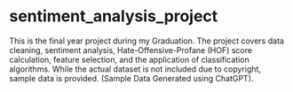 # sentiment_analysis_project
This is the final year project during my Graduation. The project covers data cleaning, sentiment analysis, Hate-Offensive-Profane (HOF) score calculation, feature selection, and the application of classification algorithms. While the actual dataset is not included due to copyright, sample data is provided. (Sample Data Generated using ChatGPT).
